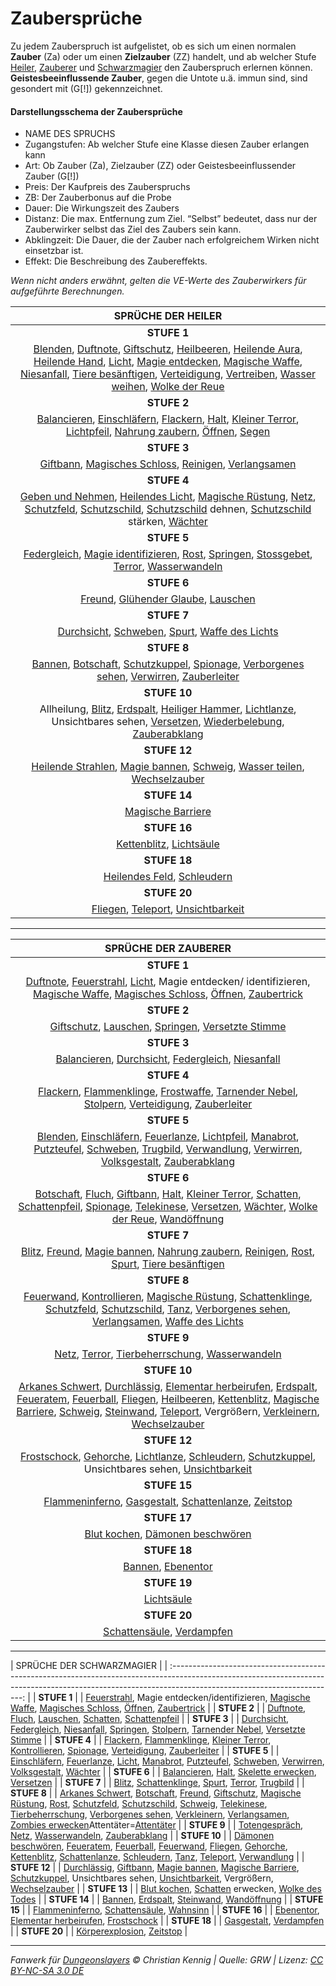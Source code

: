 # Zaubersprüche

Zu jedem Zauberspruch ist aufgelistet, ob es sich um einen normalen **Zauber** (Za) oder um einen **Zielzauber** (ZZ) handelt, und ab welcher Stufe [Heiler](charaktere-klasse-heiler.md), [Zauberer](charaktere-klasse-zauberer.md) und [Schwarzmagier](charaktere-klasse-schwarzmagier.md) den Zauberspruch erlernen können. **Geistesbeeinflussende Zauber**, gegen die Untote u.ä. immun sind, sind gesondert mit (G[!]) gekennzeichnet.

#### Darstellungsschema der Zaubersprüche

- NAME DES SPRUCHS
- Zugangstufen: Ab welcher Stufe eine Klasse diesen Zauber erlangen kann
- Art: Ob Zauber (Za), Zielzauber (ZZ) oder Geistesbeeinflussender Zauber (G[!])
- Preis: Der Kaufpreis des Zauberspruchs
- ZB: Der Zauberbonus auf die Probe
- Dauer: Die Wirkungszeit des Zaubers
- Distanz: Die max. Entfernung zum Ziel. “Selbst” bedeutet, dass nur der Zauberwirker selbst das Ziel des Zaubers sein kann.
- Abklingzeit: Die Dauer, die der Zauber nach erfolgreichem Wirken nicht einsetzbar ist.
- Effekt: Die Beschreibung des Zaubereffekts.

_Wenn nicht anders erwähnt, gelten die VE-Werte des Zauberwirkers für aufgeführte Berechnungen._

|                                                                                           SPRÜCHE DER HEILER                                                                                            |
| :-----------------------------------------------------------------------------------------------------------------------------------------------------------------------------------------------------: |
|                                                                                               **STUFE 1**                                                                                               |
| [Blenden](zauber/blenden.md), [Duftnote](zauber/duftnote.md), [Giftschutz](zauber/giftschutz.md), [Heilbeeren](zauber/heilbeeren.md), [Heilende Aura](zauber/heilende-aura.md), [Heilende Hand](zauber/heilende-hand.md), [Licht](zauber/licht.md), [Magie entdecken](zauber/magie-entdecken.md), [Magische Waffe](zauber/magische-waffe.md), [Niesanfall](zauber/niesanfall.md), [Tiere besänftigen](zauber/tiere-besaenftigen.md), [Verteidigung](zauber/verteidigung.md), [Vertreiben](zauber/vertreiben.md), [Wasser weihen](zauber/wasser-weihen.md), [Wolke der Reue](zauber/wolke-der-reue.md) |
|                                                                                               **STUFE 2**                                                                                               |
|                                                  [Balancieren](zauber/balancieren.md), [Einschläfern](zauber/einschlaefern.md), [Flackern](zauber/flackern.md), [Halt](zauber/halt.md), [Kleiner Terror](zauber/kleiner-terror.md), [Lichtpfeil](zauber/lichtpfeil.md), [Nahrung zaubern](zauber/nahrung-zaubern.md), [Öffnen](zauber/oeffnen.md), [Segen](zauber/segen.md)                                                  |
|                                                                                               **STUFE 3**                                                                                               |
|                                                                           [Giftbann](zauber/giftbann.md), [Magisches Schloss](zauber/magisches-schloss.md), [Reinigen](zauber/reinigen.md), [Verlangsamen](zauber/verlangsamen.md)                                                                           |
|                                                                                               **STUFE 4**                                                                                               |
|                                 [Geben und Nehmen](zauber/geben-und-nehmen.md), [Heilendes Licht](zauber/heilendes-licht.md), [Magische Rüstung](zauber/magische-ruestung.md), [Netz](zauber/netz.md), [Schutzfeld](zauber/schutzfeld.md), [Schutzschild](zauber/schutzschild.md), [Schutzschild](zauber/schutzschild.md) dehnen, [Schutzschild](zauber/schutzschild.md) stärken, [Wächter](zauber/waechter.md)                                 |
|                                                                                               **STUFE 5**                                                                                               |
|                                                          [Federgleich](zauber/federgleich.md), [Magie identifizieren](zauber/magie-identifizieren.md), [Rost](zauber/rost.md), [Springen](zauber/springen.md), [Stossgebet](zauber/stossgebet.md), [Terror](zauber/terror.md), [Wasserwandeln](zauber/wasserwandeln.md)                                                           |
|                                                                                               **STUFE 6**                                                                                               |
|                                                                                   [Freund](zauber/freund.md), [Glühender Glaube](zauber/gluehender-glaube.md), [Lauschen](zauber/lauschen.md)                                                                                    |
|                                                                                               **STUFE 7**                                                                                               |
|                                                                              [Durchsicht](zauber/durchsicht.md), [Schweben](zauber/schweben.md), [Spurt](zauber/spurt.md), [Waffe des Lichts](zauber/waffe-des-lichts.md)                                                                              |
|                                                                                               **STUFE 8**                                                                                               |
|                                                          [Bannen](zauber/bannen.md), [Botschaft](zauber/botschaft.md), [Schutzkuppel](zauber/schutzkuppel.md), [Spionage](zauber/spionage.md), [Verborgenes sehen](zauber/verborgenes-sehen.md), [Verwirren](zauber/verwirren.md), [Zauberleiter](zauber/zauberleiter.md)                                                          |
|                                                                                              **STUFE 10**                                                                                               |
|                                         Allheilung, [Blitz](zauber/blitz.md), [Erdspalt](zauber/erdspalt.md), [Heiliger Hammer](zauber/heiliger-hammer.md), [Lichtlanze](zauber/lichtlanze.md), Unsichtbares sehen, [Versetzen](zauber/versetzen.md), [Wiederbelebung](zauber/wiederbelebung.md), [Zauberabklang](zauber/zauberabklang.md)                                          |
|                                                                                              **STUFE 12**                                                                                               |
|                                                                 [Heilende Strahlen](zauber/heilende-strahlen.md), [Magie bannen](zauber/magie-bannen.md), [Schweig](zauber/schweig.md), [Wasser teilen](zauber/wasser-teilen.md), [Wechselzauber](zauber/wechselzauber.md)                                                                  |
|                                                                                              **STUFE 14**                                                                                               |
|                                                                                            [Magische Barriere](zauber/magische-barriere.md)                                                                                            |
|                                                                                              **STUFE 16**                                                                                               |
|                                                                                         [Kettenblitz](zauber/kettenblitz.md), [Lichtsäule](zauber/lichtsaeule.md)                                                                                         |
|                                                                                              **STUFE 18**                                                                                               |
|                                                                                       [Heilendes Feld](zauber/heilendes-feld.md), [Schleudern](zauber/schleudern.md)                                                                                        |
|                                                                                              **STUFE 20**                                                                                               |
|                                                                                    [Fliegen](zauber/fliegen.md), [Teleport](zauber/teleport.md), [Unsichtbarkeit](zauber/unsichtbarkeit.md)                                                                                    |

---

|                                                                                              SPRÜCHE DER ZAUBERER                                                                                              |
| :------------------------------------------------------------------------------------------------------------------------------------------------------------------------------------------------------------: |
|                                                                                                  **STUFE 1**                                                                                                   |
|                                             [Duftnote](zauber/duftnote.md), [Feuerstrahl](zauber/feuerstrahl.md), [Licht](zauber/licht.md), Magie entdecken/ identifizieren, [Magische Waffe](zauber/magische-waffe.md), [Magisches Schloss](zauber/magisches-schloss.md), [Öffnen](zauber/oeffnen.md), [Zaubertrick](zauber/zaubertrick.md)                                              |
|                                                                                                  **STUFE 2**                                                                                                   |
|                                                                                [Giftschutz](zauber/giftschutz.md), [Lauschen](zauber/lauschen.md), [Springen](zauber/springen.md), [Versetzte Stimme](zauber/versetzte-stimme.md)                                                                                |
|                                                                                                  **STUFE 3**                                                                                                   |
|                                                                                [Balancieren](zauber/balancieren.md), [Durchsicht](zauber/durchsicht.md), [Federgleich](zauber/federgleich.md), [Niesanfall](zauber/niesanfall.md)                                                                                |
|                                                                                                  **STUFE 4**                                                                                                   |
|                                                           [Flackern](zauber/flackern.md), [Flammenklinge](zauber/flammenklinge.md), [Frostwaffe](zauber/frostwaffe.md), [Tarnender Nebel](zauber/tarnender-nebel.md), [Stolpern](zauber/stolpern.md), [Verteidigung](zauber/verteidigung.md), [Zauberleiter](zauber/zauberleiter.md)                                                           |
|                                                                                                  **STUFE 5**                                                                                                   |
|                                  [Blenden](zauber/blenden.md), [Einschläfern](zauber/einschlaefern.md), [Feuerlanze](zauber/feuerlanze.md), [Lichtpfeil](zauber/lichtpfeil.md), [Manabrot](zauber/manabrot.md), [Putzteufel](zauber/putzteufel.md), [Schweben](zauber/schweben.md), [Trugbild](zauber/trugbild.md), [Verwandlung](zauber/verwandlung.md), [Verwirren](zauber/verwirren.md), [Volksgestalt](zauber/volksgestalt.md), [Zauberabklang](zauber/zauberabklang.md)                                  |
|                                                                                                  **STUFE 6**                                                                                                   |
|                                [Botschaft](zauber/botschaft.md), [Fluch](zauber/fluch.md), [Giftbann](zauber/giftbann.md), [Halt](zauber/halt.md), [Kleiner Terror](zauber/kleiner-terror.md), [Schatten](zauber/schatten.md), [Schattenpfeil](zauber/schattenpfeil.md), [Spionage](zauber/spionage.md), [Telekinese](zauber/telekinese.md), [Versetzen](zauber/versetzen.md), [Wächter](zauber/waechter.md), [Wolke der Reue](zauber/wolke-der-reue.md), [Wandöffnung](zauber/wandoeffnung.md)                                |
|                                                                                                  **STUFE 7**                                                                                                   |
|                                                             [Blitz](zauber/blitz.md), [Freund](zauber/freund.md), [Magie bannen](zauber/magie-bannen.md), [Nahrung zaubern](zauber/nahrung-zaubern.md), [Reinigen](zauber/reinigen.md), [Rost](zauber/rost.md), [Spurt](zauber/spurt.md), [Tiere besänftigen](zauber/tiere-besaenftigen.md)                                                             |
|                                                                                                  **STUFE 8**                                                                                                   |
|                                 [Feuerwand](zauber/feuerwand.md), [Kontrollieren](zauber/kontrollieren.md), [Magische Rüstung](zauber/magische-ruestung.md), [Schattenklinge](zauber/schattenklinge.md), [Schutzfeld](zauber/schutzfeld.md), [Schutzschild](zauber/schutzschild.md), [Tanz](zauber/tanz.md), [Verborgenes sehen](zauber/verborgenes-sehen.md), [Verlangsamen](zauber/verlangsamen.md), [Waffe des Lichts](zauber/waffe-des-lichts.md)                                  |
|                                                                                                  **STUFE 9**                                                                                                   |
|                                                                                 [Netz](zauber/netz.md), [Terror](zauber/terror.md), [Tierbeherrschung](zauber/tierbeherrschung.md), [Wasserwandeln](zauber/wasserwandeln.md)                                                                                  |
|                                                                                                  **STUFE 10**                                                                                                  |
| [Arkanes Schwert](zauber/arkanes-schwert.md), [Durchlässig](zauber/durchlaessig.md), [Elementar herbeirufen](zauber/elementar-herbeirufen.md), [Erdspalt](zauber/erdspalt.md), [Feueratem](zauber/feueratem.md), [Feuerball](zauber/feuerball.md), [Fliegen](zauber/fliegen.md), [Heilbeeren](zauber/heilbeeren.md), [Kettenblitz](zauber/kettenblitz.md), [Magische Barriere](zauber/magische-barriere.md), [Schweig](zauber/schweig.md), [Steinwand](zauber/steinwand.md), [Teleport](zauber/teleport.md), Vergrößern, [Verkleinern](zauber/verkleinern.md), [Wechselzauber](zauber/wechselzauber.md) |
|                                                                                                  **STUFE 12**                                                                                                  |
|                                                        [Frostschock](zauber/frostschock.md), [Gehorche](zauber/gehorche.md), [Lichtlanze](zauber/lichtlanze.md), [Schleudern](zauber/schleudern.md), [Schutzkuppel](zauber/schutzkuppel.md), Unsichtbares sehen, [Unsichtbarkeit](zauber/unsichtbarkeit.md)                                                         |
|                                                                                                  **STUFE 15**                                                                                                  |
|                                                                              [Flammeninferno](zauber/flammeninferno.md), [Gasgestalt](zauber/gasgestalt.md), [Schattenlanze](zauber/schattenlanze.md), [Zeitstop](zauber/zeitstop.md)                                                                               |
|                                                                                                  **STUFE 17**                                                                                                  |
|                                                                                        [Blut kochen](zauber/blut-kochen.md), [Dämonen beschwören](zauber/daemonen-beschwoeren.md)                                                                                         |
|                                                                                                  **STUFE 18**                                                                                                  |
|                                                                                               [Bannen](zauber/bannen.md), [Ebenentor](zauber/ebenentor.md)                                                                                                |
|                                                                                                  **STUFE 19**                                                                                                  |
|                                                                                                   [Lichtsäule](zauber/lichtsaeule.md)                                                                                                   |
|                                                                                                  **STUFE 20**                                                                                                  |
|                                                                                           [Schattensäule](zauber/schattensaeule.md), [Verdampfen](zauber/verdampfen.md)                                                                                            |

---

| SPRÜCHE DER
SCHWARZMAGIER |
| :-----------------------------------------------------------------------------------------------------------------------------------------------------------------------------------------------------: |
| **STUFE 1** |
| [Feuerstrahl](zauber/feuerstrahl.md), Magie entdecken/identifizieren, [Magische Waffe](zauber/magische-waffe.md), [Magisches Schloss](zauber/magisches-schloss.md), [Öffnen](zauber/oeffnen.md), [Zaubertrick](zauber/zaubertrick.md) |
| **STUFE 2** |
| [Duftnote](zauber/duftnote.md), [Fluch](zauber/fluch.md), [Lauschen](zauber/lauschen.md), [Schatten](zauber/schatten.md), [Schattenpfeil](zauber/schattenpfeil.md) |
| **STUFE 3** |
| [Durchsicht](zauber/durchsicht.md), [Federgleich](zauber/federgleich.md), [Niesanfall](zauber/niesanfall.md), [Springen](zauber/springen.md), [Stolpern](zauber/stolpern.md), [Tarnender Nebel](zauber/tarnender-nebel.md), [Versetzte Stimme](zauber/versetzte-stimme.md) |
| **STUFE 4** |
| [Flackern](zauber/flackern.md), [Flammenklinge](zauber/flammenklinge.md), [Kleiner Terror](zauber/kleiner-terror.md), [Kontrollieren](zauber/kontrollieren.md), [Spionage](zauber/spionage.md), [Verteidigung](zauber/verteidigung.md), [Zauberleiter](zauber/zauberleiter.md) |
| **STUFE 5** |
| [Einschläfern](zauber/einschlaefern.md), [Feuerlanze](zauber/feuerlanze.md), [Licht](zauber/licht.md), [Manabrot](zauber/manabrot.md), [Putzteufel](zauber/putzteufel.md), [Schweben](zauber/schweben.md), [Verwirren](zauber/verwirren.md), [Volksgestalt](zauber/volksgestalt.md), [Wächter](zauber/waechter.md) |
| **STUFE 6** |
| [Balancieren](zauber/balancieren.md), [Halt](zauber/halt.md), [Skelette erwecken](zauber/skelette-erwecken.md), [Versetzen](zauber/versetzen.md) |
| **STUFE 7** |
| [Blitz](zauber/blitz.md), [Schattenklinge](zauber/schattenklinge.md), [Spurt](zauber/spurt.md), [Terror](zauber/terror.md), [Trugbild](zauber/trugbild.md) |
| **STUFE 8** |
| [Arkanes Schwert](zauber/arkanes-schwert.md), [Botschaft](zauber/botschaft.md), [Freund](zauber/freund.md), [Giftschutz](zauber/giftschutz.md), [Magische Rüstung](zauber/magische-ruestung.md), [Rost](zauber/rost.md), [Schutzfeld](zauber/schutzfeld.md), [Schutzschild](zauber/schutzschild.md), [Schweig](zauber/schweig.md), [Telekinese](zauber/telekinese.md), [Tierbeherrschung](zauber/tierbeherrschung.md), [Verborgenes sehen](zauber/verborgenes-sehen.md), [Verkleinern](zauber/verkleinern.md), [Verlangsamen](zauber/verlangsamen.md), [Zombies erwecken](zauber/zombies-erwecken.md)Attentäter=[Attentäter](charaktere-heldenklassen-attentaeter.md) |
| **STUFE 9** |
| [Totengespräch](zauber/totengespraech.md), [Netz](zauber/netz.md), [Wasserwandeln](zauber/wasserwandeln.md), [Zauberabklang](zauber/zauberabklang.md) |
| **STUFE 10** |
| [Dämonen beschwören](zauber/daemonen-beschwoeren.md), [Feueratem](zauber/feueratem.md), [Feuerball](zauber/feuerball.md), [Feuerwand](zauber/feuerwand.md), [Fliegen](zauber/fliegen.md), [Gehorche](zauber/gehorche.md), [Kettenblitz](zauber/kettenblitz.md), [Schattenlanze](zauber/schattenlanze.md), [Schleudern](zauber/schleudern.md), [Tanz](zauber/tanz.md), [Teleport](zauber/teleport.md), [Verwandlung](zauber/verwandlung.md) |
| **STUFE 12** |
| [Durchlässig](zauber/durchlaessig.md), [Giftbann](zauber/giftbann.md), [Magie bannen](zauber/magie-bannen.md), [Magische Barriere](zauber/magische-barriere.md), [Schutzkuppel](zauber/schutzkuppel.md), Unsichtbares sehen, [Unsichtbarkeit](zauber/unsichtbarkeit.md), Vergrößern, [Wechselzauber](zauber/wechselzauber.md) |
| **STUFE 13** |
| [Blut kochen](zauber/blut-kochen.md), [Schatten](zauber/schatten.md) erwecken, [Wolke des Todes](zauber/wolke-des-todes.md) |
| **STUFE 14** |
| [Bannen](zauber/bannen.md), [Erdspalt](zauber/erdspalt.md), [Steinwand](zauber/steinwand.md), [Wandöffnung](zauber/wandoeffnung.md) |
| **STUFE 15** |
| [Flammeninferno](zauber/flammeninferno.md), [Schattensäule](zauber/schattensaeule.md), [Wahnsinn](zauber/wahnsinn.md) |
| **STUFE 16** |
| [Ebenentor](zauber/ebenentor.md), [Elementar herbeirufen](zauber/elementar-herbeirufen.md), [Frostschock](zauber/frostschock.md) |
| **STUFE 18** |
| [Gasgestalt](zauber/gasgestalt.md), [Verdampfen](zauber/verdampfen.md) |
| **STUFE 20** |
| [Körperexplosion](zauber/koerperexplosion.md), [Zeitstop](zauber/zeitstop.md) |

---

_Fanwerk für [Dungeonslayers](https://www.dungeonslayers.net/) © Christian Kennig | Quelle: GRW | Lizenz: [CC BY-NC-SA 3.0 DE](https://creativecommons.org/licenses/by-nc-sa/3.0/de/)_
